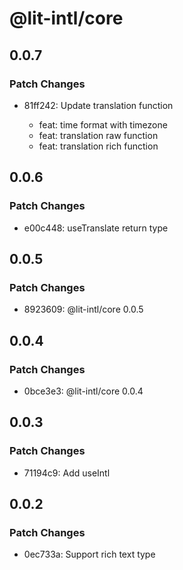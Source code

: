 # @lit-intl/core

## 0.0.7

### Patch Changes

- 81ff242: Update translation function

  - feat: time format with timezone
  - feat: translation raw function
  - feat: translation rich function

## 0.0.6

### Patch Changes

- e00c448: useTranslate return type

## 0.0.5

### Patch Changes

- 8923609: @lit-intl/core 0.0.5

## 0.0.4

### Patch Changes

- 0bce3e3: @lit-intl/core 0.0.4

## 0.0.3

### Patch Changes

- 71194c9: Add useIntl

## 0.0.2

### Patch Changes

- 0ec733a: Support rich text type
